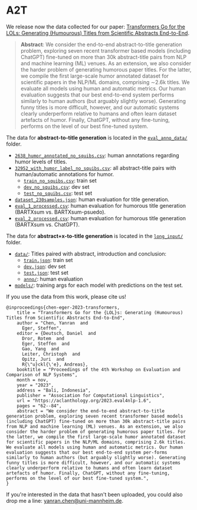 # A2T

We release now the data collected for our paper: [Transformers Go for the LOLs: Generating (Humourous) Titles from Scientific Abstracts End-to-End](https://arxiv.org/abs/2212.10522).

> **Abstract**: 
> We consider the end-to-end abstract-to-title
generation problem, exploring seven recent
transformer based models (including ChatGPT)
fine-tuned on more than 30k abstract-title pairs
from NLP and machine learning (ML) venues.
As an extension, we also consider the harder
problem of generating humorous paper titles.
For the latter, we compile the first large-scale
humor annotated dataset for scientific papers
in the NLP/ML domains, comprising ∼2.6k
titles. We evaluate all models using human
and automatic metrics. Our human evaluation
suggests that our best end-to-end system performs similarly to human authors (but arguably
slightly worse). Generating funny titles is more
difficult, however, and our automatic systems
clearly underperform relative to humans and
often learn dataset artefacts of humor. Finally,
ChatGPT, without any fine-tuning, performs on
the level of our best fine-tuned system.

The data for **abstract-to-title generation** is located in the [`eval_anno_data/`](eval_anno_data/) folder.
* [`2638_humor_annotated_no_squibs.csv`](eval_anno_data/2638_humor_annotated_no_squibs.csv): human annotations regarding humor levels of titles.
* [`32952_with_humor_label_no_squibs.csv`](eval_anno_data/32952_with_humor_label_no_squibs.csv): all abstract-title pairs with human/automatic annotations for humor.
  * [`train_no_squibs.csv`](eval_anno_data/train_no_squibs.csv): train set
  * [`dev_no_squibs.csv`](eval_anno_data/train_no_squibs.csv): dev set
  * [`test_no_squibs.csv`](eval_anno_data/test_no_squibs.csv): test set
* [`dataset_230samples.json`](eval_anno_data/dataset_230samples.json): human evaluation for title generation.
* [`eval_1_processed.csv`](eval_anno_data/eval_1_processed.csv): human evaluation for humorous title generation (BARTXsum vs. BARTXsum-psuedo).
* [`eval_2_processed.csv`](eval_anno_data/eval_2_processed.csv): human evaluation for humorous title generation (BARTXsum vs. ChatGPT).


The data for **abstract+x-to-title generation** is located in the [`long_input/`](long_input/) folder.
* [`data/`](long_input/data): Titles paired with abstract, introduction and conclusion:
  * [`train.json`](long_input/data/train.json): train set
  * [`dev.json`](long_input/data/dev.json): dev set
  * [`test.json`](long_input/data/test.json): test set
  * [`anno/`](long_input/data/anno): human evaluation
* [`models/`](long_input/models): training args for each model with predictions on the test set.

 
If you use the data from this work, please cite us!
```bigquery
@inproceedings{chen-eger-2023-transformers,
    title = "Transformers Go for the {LOL}s: Generating (Humourous) Titles from Scientific Abstracts End-to-End",
    author = "Chen, Yanran  and
      Eger, Steffen",
    editor = {Deutsch, Daniel  and
      Dror, Rotem  and
      Eger, Steffen  and
      Gao, Yang  and
      Leiter, Christoph  and
      Opitz, Juri  and
      R{\"u}ckl{\'e}, Andreas},
    booktitle = "Proceedings of the 4th Workshop on Evaluation and Comparison of NLP Systems",
    month = nov,
    year = "2023",
    address = "Bali, Indonesia",
    publisher = "Association for Computational Linguistics",
    url = "https://aclanthology.org/2023.eval4nlp-1.6",
    pages = "62--84",
    abstract = "We consider the end-to-end abstract-to-title generation problem, exploring seven recent transformer based models (including ChatGPT) fine-tuned on more than 30k abstract-title pairs from NLP and machine learning (ML) venues. As an extension, we also consider the harder problem of generating humorous paper titles. For the latter, we compile the first large-scale humor annotated dataset for scientific papers in the NLP/ML domains, comprising 2.6k titles. We evaluate all models using human and automatic metrics. Our human evaluation suggests that our best end-to-end system per-forms similarly to human authors (but arguably slightly worse). Generating funny titles is more difficult, however, and our automatic systems clearly underperform relative to humans and often learn dataset artefacts of humor. Finally, ChatGPT, without any fine-tuning, performs on the level of our best fine-tuned system.",
}
```

If you're interested in the data that hasn't been uploaded, you could also drop me a line: [yanran.chen@uni-mannheim.de](mailto:yanran.chen@uni-mannheim.de).
